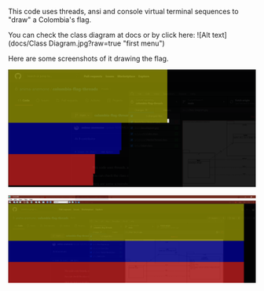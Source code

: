 This code uses threads, ansi and console virtual terminal sequences to "draw" a Colombia's flag.

You can check the class diagram at docs or by click here: ![Alt text](docs/Class Diagram.jpg?raw=true "first menu")

Here are some screenshots of it drawing the flag.

![Alt text](docs/1.png?raw=true "drawing")

![Alt text](docs/2.png?raw=true "finished flag")
